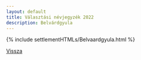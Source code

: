 ```yaml
---
layout: default
title: Választási névjegyzék 2022
description: Belvárdgyula
---
```


{% include settlementHTMLs/Belvaardgyula.html %}

[Vissza](../)